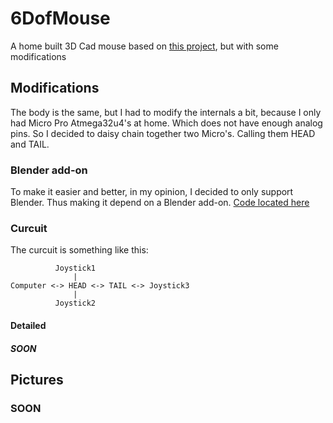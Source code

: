 # 6DofMouse
A home built 3D Cad mouse based on [this project](https://hackaday.com/2022/12/28/mouse-enjoys-its-freedom/), but with some modifications

## Modifications
The body is the same, but I had to modify the internals a bit, because I only had Micro Pro Atmega32u4's at home. Which does not have enough analog pins.
So I decided to daisy chain together two Micro's.
Calling them HEAD and TAIL.

### Blender add-on
To make it easier and better, in my opinion, I decided to only support Blender. Thus making it depend on a Blender add-on.
[Code located here](https://github.com/NangiDev/Blender6DofMouseAddon)

### Curcuit
The curcuit is something like this:

```
          Joystick1
              | 
Computer <-> HEAD <-> TAIL <-> Joystick3
              |
          Joystick2
```

#### Detailed
##### SOON


## Pictures
### SOON
